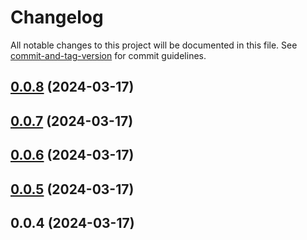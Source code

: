 # Changelog

All notable changes to this project will be documented in this file. See [commit-and-tag-version](https://github.com/absolute-version/commit-and-tag-version) for commit guidelines.

## [0.0.8](https://github.com/sefasaid/set-tracker/compare/v0.0.7...v0.0.8) (2024-03-17)

## [0.0.7](https://github.com/sefasaid/set-tracker/compare/v0.0.6...v0.0.7) (2024-03-17)

## [0.0.6](https://github.com/sefasaid/set-tracker/compare/v0.0.5...v0.0.6) (2024-03-17)

## [0.0.5](https://github.com/sefasaid/set-tracker/compare/v0.0.4...v0.0.5) (2024-03-17)

## 0.0.4 (2024-03-17)
